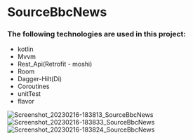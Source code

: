 # SourceBbcNews
### The following technologies are used in this project:
+ kotlin
+ Mvvm      
+ Rest_Api(Retrofit - moshi)
+ Room
+ Dagger-Hilt(Di)
+ Coroutines
+ unitTest
+ flavor

![Screenshot_20230216-183813_SourceBbcNews](https://user-images.githubusercontent.com/74426462/219410601-f7ea0119-e8b4-433d-add1-b8dd4aa8a111.jpg)
![Screenshot_20230216-183833_SourceBbcNews](https://user-images.githubusercontent.com/74426462/219410624-8887c3a2-48fa-4980-9cd9-6e972c3f8f37.jpg)
![Screenshot_20230216-183824_SourceBbcNews](https://user-images.githubusercontent.com/74426462/219410640-3c59c422-49b4-45d9-a80b-909b150f6fa6.jpg)
